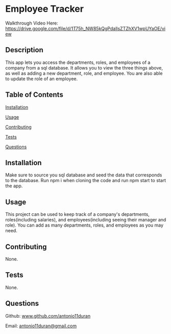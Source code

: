 # Employee Tracker

Walkthrough Video Here: <https://drive.google.com/file/d/1T75h_NW85kQgPdallsZTZhXV1wpUYaOE/view>

## Description

This app lets you access the departments, roles, and employees of a company from a sql database. It allows you to view the three things above, as well as adding a new department, role, and employee. You are also able to update the role of an employee.

## Table of Contents

[Installation](#installation)

[Usage](#usage)

[Contributing](#contributing)

[Tests](#tests)

[Questions](#questions)

## Installation

Make sure to source you sql database and seed the data that corresponds to the database. Run npm i when cloning the code and run npm start to start the app.

## Usage

This project can be used to keep track of a company's departments, roles(including salaries), and employees(including seeing their manager and role). You can add as many departments, roles, and employees as you may need.

## Contributing

None.

## Tests

None.

## Questions

Github: www.github.com/antonio11duran

Email: antonio11duran@gmail.com

